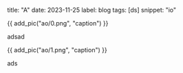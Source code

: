 title: "A"
date: 2023-11-25
label: blog
tags: [ds]
snippet: "io"
&nbsp;

{{ add_pic("ao/0.png", "caption") }}

adsad

{{ add_pic("ao/1.png", "caption") }}

ads
